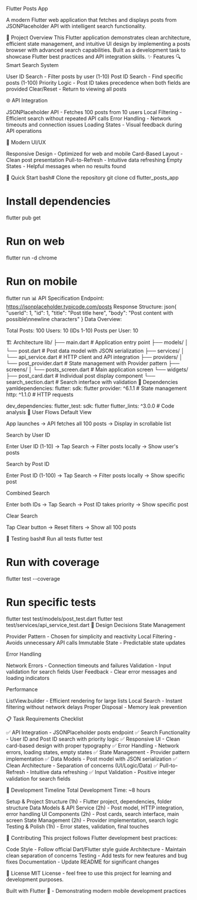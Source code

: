 Flutter Posts App

A modern Flutter web application that fetches and displays posts from JSONPlaceholder API with intelligent search functionality.

🎯 Project Overview
This Flutter application demonstrates clean architecture, efficient state management, and intuitive UI design by implementing a posts browser with advanced search capabilities. Built as a development task to showcase Flutter best practices and API integration skills.
✨ Features
🔍 Smart Search System

User ID Search - Filter posts by user (1-10)
Post ID Search - Find specific posts (1-100)
Priority Logic - Post ID takes precedence when both fields are provided
Clear/Reset - Return to viewing all posts

🌐 API Integration

JSONPlaceholder API - Fetches 100 posts from 10 users
Local Filtering - Efficient search without repeated API calls
Error Handling - Network timeouts and connection issues
Loading States - Visual feedback during API operations

🎨 Modern UI/UX

Responsive Design - Optimized for web and mobile
Card-Based Layout - Clean post presentation
Pull-to-Refresh - Intuitive data refreshing
Empty States - Helpful messages when no results found

🚀 Quick Start
bash# Clone the repository
git clone <repository-url>
cd flutter_posts_app

# Install dependencies
flutter pub get

# Run on web
flutter run -d chrome

# Run on mobile
flutter run
📊 API Specification
Endpoint: https://jsonplaceholder.typicode.com/posts
Response Structure:
json{
  "userId": 1,
  "id": 1,
  "title": "Post title here",
  "body": "Post content with possible\nnewline characters"
}
Data Overview:

Total Posts: 100
Users: 10 (IDs 1-10)
Posts per User: 10

🏗️ Architecture
lib/
├── main.dart                 # Application entry point
├── models/
│   └── post.dart            # Post data model with JSON serialization
├── services/
│   └── api_service.dart     # HTTP client and API integration
├── providers/
│   └── post_provider.dart   # State management with Provider pattern
├── screens/
│   └── posts_screen.dart    # Main application screen
└── widgets/
    ├── post_card.dart       # Individual post display component
    └── search_section.dart  # Search interface with validation
🔧 Dependencies
yamldependencies:
  flutter:
    sdk: flutter
  provider: ^6.1.1          # State management
  http: ^1.1.0              # HTTP requests

dev_dependencies:
  flutter_test:
    sdk: flutter
  flutter_lints: ^3.0.0     # Code analysis
📱 User Flows
Default View

App launches → API fetches all 100 posts → Display in scrollable list

Search by User ID

Enter User ID (1-10) → Tap Search → Filter posts locally → Show user's posts

Search by Post ID

Enter Post ID (1-100) → Tap Search → Filter posts locally → Show specific post

Combined Search

Enter both IDs → Tap Search → Post ID takes priority → Show specific post

Clear Search

Tap Clear button → Reset filters → Show all 100 posts

🧪 Testing
bash# Run all tests
flutter test

# Run with coverage
flutter test --coverage

# Run specific tests
flutter test test/models/post_test.dart
flutter test test/services/api_service_test.dart
🎨 Design Decisions
State Management

Provider Pattern - Chosen for simplicity and reactivity
Local Filtering - Avoids unnecessary API calls
Immutable State - Predictable state updates

Error Handling

Network Errors - Connection timeouts and failures
Validation - Input validation for search fields
User Feedback - Clear error messages and loading indicators

Performance

ListView.builder - Efficient rendering for large lists
Local Search - Instant filtering without network delays
Proper Disposal - Memory leak prevention

📋 Task Requirements Checklist

✅ API Integration - JSONPlaceholder posts endpoint
✅ Search Functionality - User ID and Post ID search with priority logic
✅ Responsive UI - Clean card-based design with proper typography
✅ Error Handling - Network errors, loading states, empty states
✅ State Management - Provider pattern implementation
✅ Data Models - Post model with JSON serialization
✅ Clean Architecture - Separation of concerns (UI/Logic/Data)
✅ Pull-to-Refresh - Intuitive data refreshing
✅ Input Validation - Positive integer validation for search fields

🚀 Development Timeline
Total Development Time: ~8 hours

Setup & Project Structure (1h) - Flutter project, dependencies, folder structure
Data Models & API Service (2h) - Post model, HTTP integration, error handling
UI Components (2h) - Post cards, search interface, main screen
State Management (2h) - Provider implementation, search logic
Testing & Polish (1h) - Error states, validation, final touches

🤝 Contributing
This project follows Flutter development best practices:

Code Style - Follow official Dart/Flutter style guide
Architecture - Maintain clean separation of concerns
Testing - Add tests for new features and bug fixes
Documentation - Update README for significant changes

📄 License
MIT License - feel free to use this project for learning and development purposes.

Built with Flutter 💙 - Demonstrating modern mobile development practices